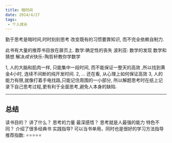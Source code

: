```yaml
---
title: 暗时间
date: 2014/4/27
tags:
 - 个人成长
---
```


勤于思考是暗时间,时时刻刻思考
改变既有的习惯要靠知识, 而不完全依赖自制力.


此书有大量的推荐书目放在扉页上.
数学:确定性的丧失
波利亚:
数学的发现
数学和猜想
解决*成长*快乐-陶哲轩教你学数学

<!-- more -->

1, 人的大脑和肌肉一样, 只能集中一段时间, 而不能保证一整天的高效
,所以找到黄金4小时, 连续不间断的纯开发时间.
2, ... 还在看, 从心理上如何保证高效
3, 人的能力有限,就像打着手电找路,只能记住周围的一小部分, 所以解题思考时在纸上记录下自己思考过程,更有利于全面思考,避免人本身的缺陷.

---
## 总结
读书目的？ 
讲了什么？ 思考的力量 
最深感悟？ 思考就是人最强的能力 
特色不同？ 介绍了很多经典书
实践指导?  可以当书单用，同时也是很好的学习方法指导   
推荐指数:  ⭐️⭐️⭐️⭐️️️️️️️⭐️️️️️    ️ ️  ️ ️  